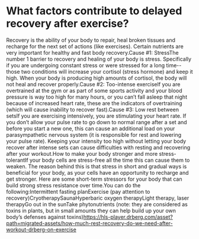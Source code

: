 # What factors contribute to delayed recovery after exercise?

Recovery is the ability of your body to repair, heal broken tissues and recharge for the next set of actions (like exercises). Certain nutrients are very important for healthy and fast body recovery.Cause #1: StressThe number 1 barrier to recovery and healing of your body is stress. Specifically if you are undergoing constant stress or were stressed for a long time--those two conditions will increase your cortisol (stress hormone) and keep it high. When your body is producing high amounts of cortisol, the body will not heal and recover properly.Cause #2: Too-intense exerciseIf you are overtrained at the gym or as part of some sports activity and your blood pressure is way too high for many hours, or you can’t fall asleep that night because of increased heart rate, these are the indicators of overtraining (which will cause inability to recover fast).Cause #3: Low rest between setsIf you are exercising intensively, you are stimulating your heart rate. If you don’t allow your pulse rate to go down to normal range after a set and before you start a new one, this can cause an additional load on your parasympathetic nervous system (it is responsible for rest and lowering your pulse rate). Keeping your intensity too high without letting your body recover after intense sets can cause difficulties with resting and recovering after your workout.How to make your body stronger and more stress-tolerantIf your body cells are stress-free all the time this can cause them to weaken. The reason behind this is that stress in short and gradual ways is beneficial for your body, as your cells have an opportunity to recharge and get stronger. Here are some short-term stressors for your body that can build strong stress resistance over time.You can do the following:Intermittent fasting planExercise (pay attention to recovery)CryotherapySaunaHyperbaric oxygen therapyLight therapy, laser therapyGo out in the sunTake phytonutrients (note: they are considered as toxins in plants, but in small amounts they can help build up your own body’s defenses against toxins)https://hls-player.drberg.com/asset?path=migrated-assets/how-much-rest-recovery-do-we-need-after-workout-drberg-on-exercise